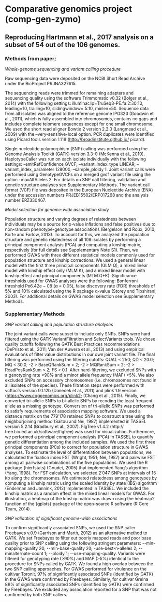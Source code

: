 # Comparative genomics project (comp-gen-zymo)

## Reproducing Hartmann et al., 2017 analysis on a subset of 54 out of the 106 genomes.

### Methods from paper;

*Whole-genome sequencing and variant calling procedure*

Raw sequencing data were deposited on the NCBI Short Read Archive under the BioProject PRJNA327615.

The sequencing reads were trimmed for remaining adapters and sequencing quality using the software Trimmomatic v0.32 (Bolger et al., 2014) with the following settings: illuminaclip=TruSeq3-PE.fa:2:30:10, leading=10, trailing=10, slidingwindow= 5:10, minlen=50. Sequence data from all isolates was aligned to the reference genome IPO323 (Goodwin et al., 2011), which is fully assembled into chromosomes, contains no gaps and includes complete telomere sequences except for one small chromosome. We used the short read aligner Bowtie 2 version 2.2.3 (Langmead et al., 2009) with the –very-sensitive-local option. PCR duplicates were identified using Picard tools version 1.118 (http://broadinstitute.github.io/ picard).

Single nucleotide polymorphism (SNP) calling was performed using the Genome Analysis Toolkit (GATK) version 3.3-0 (McKenna et al., 2010). HaplotypeCaller was run on each isolate individually with the following settings: -emitRefConfidence GVCF; –variant_index_type LINEAR; –variant_index_parameter 128000; –sample_ploidy 1. Joint variant calls were performed using GenotypeGVCFs on a merged gvcf variant file using the option -maxAltAlleles 2. For details on SNP call filtering, validation and genetic structure analyses see Supplementary Methods. The variant call format (VCF) file was deposited in the European Nucleotide Archive (ENA) under the accession numbers PRJEB15502/ERP017268 and the analysis number ERZ330467.

*Model selection for genome-wide association study* 

Population structure and varying degrees of relatedness between individuals may be a source for p-value inflations and false positives due to non-random phenotype-genotype associations (Bergelson and Roux, 2010; Korte and Farlow, 2013). To account for this, we analyzed the population structure and genetic relatedness of all 106 isolates by performing a principal component analysis (PCA) and computing a kinship matrix, respectively (for full details see Supplementary Note S1). Then, we performed GWAS with three different statistical models commonly used for population structure and kinship corrections. We used a general linear model with the first three principal components (GLM Q), a mixed linear model with kinship effect only (MLM K), and a mixed linear model with kinship effect and principal components (MLM Q+K). Significance thresholds used for GWAS analyses were the following: Bonferroni threshold Po6.42e − 08 (α = 0.05), false discovery rate (FDR) thresholds of 5% and 10% calculated using the R package q-value (Storey and Tibshirani, 2003). For additional details on GWAS model selection see Supplementary Methods.

### Supplementary Methods

*SNP variant calling and population structure analyses*

The joint variant calls were subset to include only SNPs. SNPs were hard filtered using the GATK VariantFiltration and SelectVariants tools. We chose quality cutoffs following the GATK Best Practices recommendations (DePristo et al., 2011; Van der Auwera et al., 2013) and using empirical evaluations of filter value distributions in our own joint variant file. The final filtering was performed using the filtering cutoffs: QUAL < 250; QD < 20.0; MQ < 30.0; -2 > BaseQRankSum > 2; -2 > MQRankSum > 2; -2 > ReadPosRankSum > 2; FS > 0.1.
After hard-filtering, we excluded SNPs with a genotyping rate <90% and a minor allele frequency (MAF) <5%. We also excluded SNPs on accessory chromosomes (i.e. chromosomes not found in all isolates of the species). These filtration steps were performed with vcftools version 0.1.12b (Danecek et al., 2011) and plink 1.9 version (https://www.coggenomics.org/plink2; (Chang et al., 2015). Finally, we converted tri-allelic SNPs to bi-allelic SNPs by recoding the least frequent allele as a missing genotype. Conversion of tri-allelic SNPs was performed to satisfy requirements of association mapping software.
We used a distance matrix on the 779’178 retained SNPs to construct a tree using the neighborjoining method (Saitou and Nei, 1987) implemented in TASSEL version 5.2.14 (Bradbury et al., 2007). FigTree v1.4.2 (http:// tree.bio.ed.ac.uk/software/figtree) was used for visualization. Furthermore, we performed a principal component analysis (PCA) in TASSEL to quantify genetic differentiation among the included samples. We used the first three principal components (PCs) to correct for population structure in GWAS analyses. To estimate the level of differentiation between populations, we calculated the fixation index FST (Wright, 1951; Nei, 1987) and pairwise FST among all pairwise combinations of the five populations. We used the R package {hierfstats} (Goudet, 2005) that implemented Yang’s algorithm (Yang, 1998). For FST calculation, we selected 2’047 SNPs at intervals of 15 kb along the chromosomes. We estimated relatedness among genotypes by computing a kinship matrix using the scaled identity by state (IBS) algorithm (Endelman and Jannink, 2012) implemented in TASSEL. We included the kinship matrix as a random effect in the mixed linear models for GWAS. For illustration, a heatmap of the kinship matrix was drawn using the heatmap2 function of the {gplots} package of the open-source R software (R Core Team, 2014).

*SNP validation of significant genome-wide associations*

To confirm significantly associated SNPs, we used the SNP caller Freebayes v.0.9 (Garrison and Marth, 2012) as an alternative method to GATK. We set Freebayes to filter out poorly mapped reads and poor base quality prior to SNP calling using the following stringent parameters: --min-mapping-quality 20; --min-base-quality 20; -use-best-n-alleles 2; --minalternate-count 1; --ploidy 1; --use-mapping-quality. Variants were filtered for genotyping rate (>90%) and MAF (>5%) identical to the procedure for SNPs called by GATK. We found a high overlap between the two SNP calling approaches. For GWAS performed for virulence on the cultivar Toronit, 97% of significantly associated SNPs (identified by GATK) in the GWAS were confirmed by Freebayes. Similarly, for cultivar Greina 88% of significantly associated SNPs (identified by GATK) were confirmed by Freebayes. We excluded any association reported for a SNP that was not confirmed by both SNP callers.